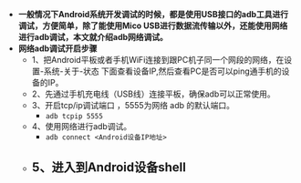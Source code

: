 - **一般情况下Android系统开发调试的时候，都是使用USB接口的adb工具进行调试，方便简单，除了能使用Mico USB进行数据流传输以外，还能使用网络进行adb调试，本文就介绍adb网络调试。**
- **网络adb调试开启步骤**
	- 1、把Android平板或者手机WiFi连接到跟PC机子同一个网段的网络，在设置-系统-关于-状态 下面查看设备IP,然后查看PC是否可以ping通手机的设备的IP。
	- 2、先通过手机充电线（USB线）连接平板，确保adb可以正常使用。
	- 3、开启tcp/ip调试端口 ，5555为网络 adb 的默认端口。
		- `adb tcpip 5555`
	- 4、使用网络进行adb调试。
		- `adb connect <Android设备IP地址>`
	- 5、进入到Android设备shell
		-